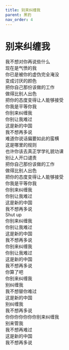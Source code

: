 ```yaml
---
title: 别来纠缠我
parent: 黑豹
nav_order: 4
---
```


# 别来纠缠我

我不想对你再说些什么  
现在是气愤的我  
你已是被你的虚伪完全淹没  
变成讨厌的颜色  
把你自己那份该做的工作  
做得比别人出色  
把你的态度变得让人能够接受  
你我是平等你我  
你别来纠缠我  
你别让我难过  
这是新的中国  
我不想再多说  
难道你说话偏要如此的蛮横  
这是哪里的规则  
也许你该去真正学学礼貌功课  
别让人开口谴责  
把你自己那份该做的工作  
做得比别人出色  
把你的态度变得让人能够接受  
你我是平等你我  
你别来纠缠我  
你别让我难过  
这是新的中国  
我不想再多说  
Shut up  
你别来纠缠我  
你别让我难过  
这是新的中国  
我不想再多说  
你别来纠缠我  
你别让我难过  
这是新的中国  
我不想再多说  
你算了吧  
你别来纠缠我  
别纠缠我  
我不想替你难过  
这是新的中国  
别纠缠我  
我不想再多说  
你你你你你你你别来纠缠我  
别来管我  
我不想再难过  
这是新的中国  
我不想再多说